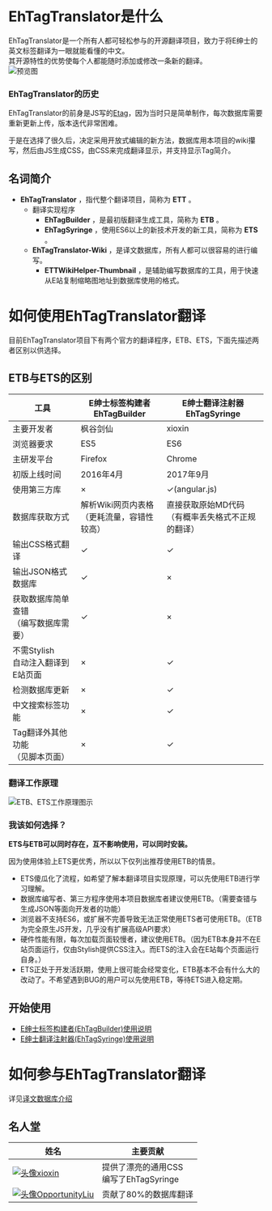 ﻿# EhTagTranslator是什么
EhTagTranslator是一个所有人都可轻松参与的开源翻译项目，致力于将E绅士的英文标签翻译为一眼就能看懂的中文。  
其开源特性的优势使每个人都能随时添加或修改一条新的翻译。  
![预览图](https://raw.githubusercontent.com/wiki/Mapaler/EhTagTranslator/document/images/preview.png)

### EhTagTranslator的历史
EhTagTranslator的前身是JS写的[Etag](https://sleazyfork.org/scripts/17966)，因为当时只是简单制作，每次数据库需要重新更新上传，版本迭代非常困难。

于是在选择了很久后，决定采用开放式编辑的新方法，数据库用本项目的wiki攥写，然后由JS生成CSS，由CSS来完成翻译显示，并支持显示Tag简介。

## 名词简介
* **EhTagTranslator** ，指代整个翻译项目，简称为 **ETT** 。
  * 翻译实现程序
    * **EhTagBuilder** ，是最初版翻译生成工具，简称为 **ETB** 。
    * **EhTagSyringe** ，使用ES6以上的新技术开发的新工具，简称为 **ETS** 。
  * **EhTagTranslator-Wiki** ，是译文数据库，所有人都可以很容易的进行编写。
    * **ETTWikiHelper-Thumbnail** ，是辅助编写数据库的工具，用于快速从E站复制缩略图地址到数据库使用的格式。

# 如何使用EhTagTranslator翻译
目前EhTagTranslator项目下有两个官方的翻译程序，ETB、ETS，下面先描述两者区别以供选择。

## ETB与ETS的区别

| 工具 | E绅士标签构建者<br>EhTagBuilder | E绅士翻译注射器<br>EhTagSyringe |
| --- | --- | --- |
| 主要开发者 | 枫谷剑仙 | xioxin |
| 浏览器要求 | ES5 | ES6 |
| 主研发平台 | Firefox | Chrome |
| 初版上线时间 | 2016年4月 | 2017年9月 |
| 使用第三方库 | × | ✓(angular.js) |
| 数据库获取方式 | 解析Wiki网页内表格<br>（更耗流量，容错性较高） | 直接获取原始MD代码<br>（有概率丢失格式不正规的翻译） |
| 输出CSS格式翻译 | ✓ | ✓ |
| 输出JSON格式数据库 | ✓ | × |
| 获取数据库简单查错<br>（编写数据库需要） | ✓ | × |
| 不需Stylish<br>自动注入翻译到E站页面 | × | ✓ |
| 检测数据库更新 | × | ✓ |
| 中文搜索标签功能 | × | ✓ |
| Tag翻译外其他功能<br>（见脚本页面） | × | ✓ |

### 翻译工作原理
<!---
![ETB、ETS工作原理图示](https://raw.githubusercontent.com/wiki/Mapaler/EhTagTranslator/document/images/diff_with_etb_ets.png)
--->

![ETB、ETS工作原理图示](https://user-images.githubusercontent.com/5716100/30388780-5e074a94-9876-11e7-8e46-9f377a532c46.png)



### 我该如何选择？

**ETS与ETB可以同时存在，互不影响使用，可以同时安装。**

因为使用体验上ETS更优秀，所以以下仅列出推荐使用ETB的情景。
* ETS傻瓜化了流程，如希望了解本翻译项目实现原理，可以先使用ETB进行学习理解。
* 数据库编写者、第三方程序使用本项目数据库者建议使用ETB。（需要查错与生成JSON等面向开发者的功能）
* 浏览器不支持ES6，或扩展不完善导致无法正常使用ETS者可使用ETB。（ETB为完全原生JS开发，几乎没有扩展高级API要求）
* 硬件性能有限，每次加载页面较慢者，建议使用ETB。（因为ETB本身并不在E站页面运行，仅由Stylish提供CSS注入。而ETS的注入会在E站每个页面运行自身。）
* ETS正处于开发活跃期，使用上很可能会经常变化，ETB基本不会有什么大的改动了。不希望遇到BUG的用户可以先使用ETB，等待ETS进入稳定期。

## 开始使用
* [E绅士标签构建者(EhTagBuilder)使用说明](EhTagBuilder)
* [E绅士翻译注射器(EhTagSyringe)使用说明](EhTagSyringe)

# 如何参与EhTagTranslator翻译
详见[译文数据库介绍](Home)

## 名人堂
| 姓名 | 主要贡献 |
| --- | --- |
| [![头像](https://avatars1.githubusercontent.com/u/5716100?v=4&s=40)xioxin](https://github.com/xioxin) | 提供了漂亮的通用CSS<br>编写了EhTagSyringe |
| [![头像](https://avatars2.githubusercontent.com/u/13471233?v=4&s=40)OpportunityLiu](https://github.com/OpportunityLiu) | 贡献了80%的数据库翻译 |